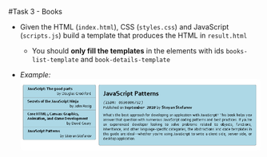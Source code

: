 #Task 3 - Books

* Given the HTML (`index.html`), CSS (`styles.css`) and JavaScript (`scripts.js`) build a template that produces the HTML in `result.html`
  * You should **only fill the templates** in the elements with ids `books-list-template` and `book-details-template`

* _Example:_
  <img src="result/books-sample.png" />
